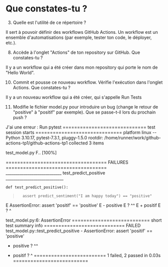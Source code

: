 # Que constates-tu ?

3. Quelle est l'utilité de ce répertoire ?

Il sert à pouvoir définir des workflows GitHub Actions. Un workflow est un ensemble d'automatisations (par exemple, tester ton code, le déployer, etc.).


8. Accède à l'onglet "Actions" de ton repository sur GitHub. Que constates-tu ?

Il y a un workflow qui a été créer dans mon repository qui porte le nom de "Hello World".

10. Commit et pousse ce nouveau workflow. Vérifie l'exécution dans l'onglet Actions. Que constates-tu ?

Il y a un nouveau workflow qui a été créer, qui s'appelle Run Tests

11. Modifie le fichier model.py pour introduire un bug (change le retour de "positive" à "positif" par exemple). Que se passe-t-il lors du prochain push ?

J'ai une erreur :
Run pytest
============================= test session starts ==============================
platform linux -- Python 3.10.17, pytest-7.3.1, pluggy-1.5.0
rootdir: /home/runner/work/github-actions-tp1/github-actions-tp1
collected 3 items

test_model.py F..                                                        [100%]

=================================== FAILURES ===================================
____________________________ test_predict_positive _____________________________

    def test_predict_positive():
>       assert predict_sentiment("I am happy today") == "positive"
E       AssertionError: assert 'positif' == 'positive'
E         - positive
E         ?       ^^
E         + positif
E         ?       ^

test_model.py:6: AssertionError
=========================== short test summary info ============================
FAILED test_model.py::test_predict_positive - AssertionError: assert 'positif' == 'positive'
  - positive
  ?       ^^
  + positif
  ?       ^
========================= 1 failed, 2 passed in 0.03s ==========================

